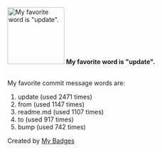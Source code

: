 <img src="https://my-badges.github.io/my-badges/favorite-word.png" alt="My favorite word is &quot;update&quot;." title="My favorite word is &quot;update&quot;." width="128">
<strong>My favorite word is &quot;update&quot;.</strong>
<br><br>

My favorite commit message words are:

1. update (used 2471 times)
2. from (used 1147 times)
3. readme.md (used 1107 times)
4. to (used 917 times)
5. bump (used 742 times)


Created by <a href="https://github.com/my-badges/my-badges">My Badges</a>